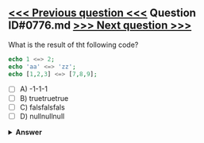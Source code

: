 [<<< Previous question <<<](0775.md)   Question ID#0776.md   [>>> Next question >>>](0777.md)
---

What is the result of tht following code?


```php
echo 1 <=> 2;
echo 'aa' <=> 'zz';
echo [1,2,3] <=> [7,8,9];
```

- [ ] A) -1-1-1
- [ ] B) truetruetrue
- [ ] C) falsfalsfals
- [ ] D) nullnullnull

<details><summary><b>Answer</b></summary>
<p>
  Answer: <strong>A</strong>
</p>
</details>
